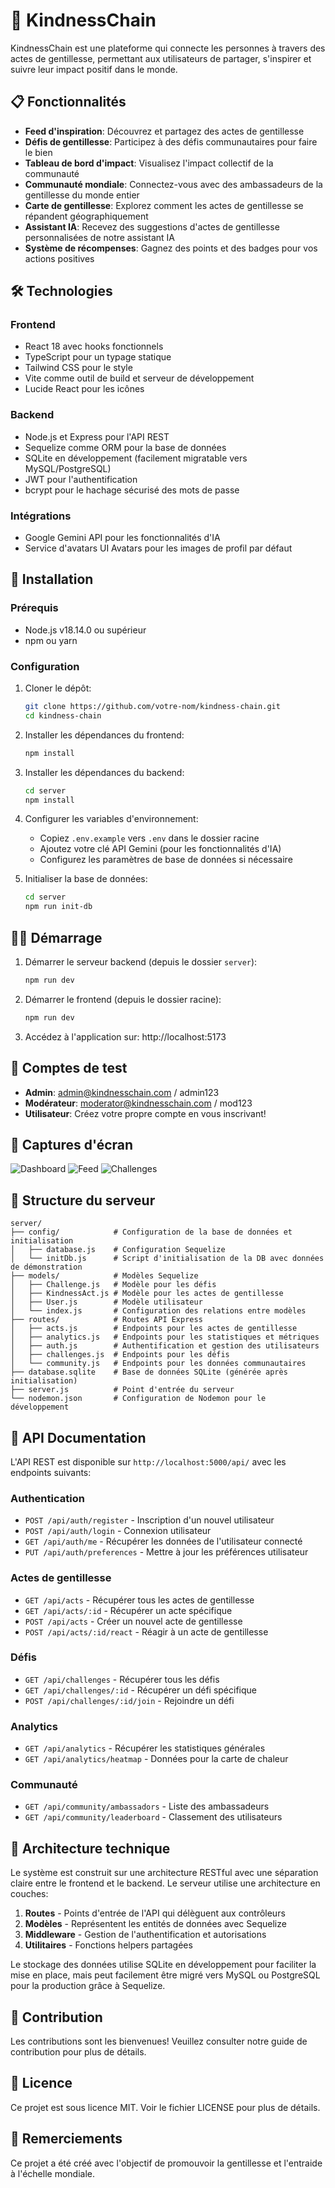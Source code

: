 # 🌟 KindnessChain

KindnessChain est une plateforme qui connecte les personnes à travers des actes de gentillesse, permettant aux utilisateurs de partager, s'inspirer et suivre leur impact positif dans le monde.

## 📋 Fonctionnalités

- **Feed d'inspiration**: Découvrez et partagez des actes de gentillesse
- **Défis de gentillesse**: Participez à des défis communautaires pour faire le bien
- **Tableau de bord d'impact**: Visualisez l'impact collectif de la communauté
- **Communauté mondiale**: Connectez-vous avec des ambassadeurs de la gentillesse du monde entier
- **Carte de gentillesse**: Explorez comment les actes de gentillesse se répandent géographiquement
- **Assistant IA**: Recevez des suggestions d'actes de gentillesse personnalisées de notre assistant IA
- **Système de récompenses**: Gagnez des points et des badges pour vos actions positives

## 🛠️ Technologies

### Frontend
- React 18 avec hooks fonctionnels
- TypeScript pour un typage statique
- Tailwind CSS pour le style
- Vite comme outil de build et serveur de développement
- Lucide React pour les icônes

### Backend
- Node.js et Express pour l'API REST
- Sequelize comme ORM pour la base de données
- SQLite en développement (facilement migratable vers MySQL/PostgreSQL)
- JWT pour l'authentification
- bcrypt pour le hachage sécurisé des mots de passe

### Intégrations
- Google Gemini API pour les fonctionnalités d'IA
- Service d'avatars UI Avatars pour les images de profil par défaut

## 🚀 Installation

### Prérequis

- Node.js v18.14.0 ou supérieur
- npm ou yarn

### Configuration

1. Cloner le dépôt:
   ```bash
   git clone https://github.com/votre-nom/kindness-chain.git
   cd kindness-chain
   ```

2. Installer les dépendances du frontend:
   ```bash
   npm install
   ```

3. Installer les dépendances du backend:
   ```bash
   cd server
   npm install
   ```

4. Configurer les variables d'environnement:
   - Copiez `.env.example` vers `.env` dans le dossier racine
   - Ajoutez votre clé API Gemini (pour les fonctionnalités d'IA)
   - Configurez les paramètres de base de données si nécessaire

5. Initialiser la base de données:
   ```bash
   cd server
   npm run init-db
   ```

## 🏃‍♂️ Démarrage

1. Démarrer le serveur backend (depuis le dossier `server`):
   ```bash
   npm run dev
   ```

2. Démarrer le frontend (depuis le dossier racine):
   ```bash
   npm run dev
   ```

3. Accédez à l'application sur: http://localhost:5173

## 👥 Comptes de test

- **Admin**: admin@kindnesschain.com / admin123
- **Modérateur**: moderator@kindnesschain.com / mod123
- **Utilisateur**: Créez votre propre compte en vous inscrivant!

## 📱 Captures d'écran

![Dashboard](docs/images/dashboard.png)
![Feed](docs/images/feed.png)
![Challenges](docs/images/challenges.png)

## 📂 Structure du serveur

```
server/
├── config/            # Configuration de la base de données et initialisation
│   ├── database.js    # Configuration Sequelize
│   └── initDb.js      # Script d'initialisation de la DB avec données de démonstration
├── models/            # Modèles Sequelize
│   ├── Challenge.js   # Modèle pour les défis
│   ├── KindnessAct.js # Modèle pour les actes de gentillesse
│   ├── User.js        # Modèle utilisateur
│   └── index.js       # Configuration des relations entre modèles
├── routes/            # Routes API Express
│   ├── acts.js        # Endpoints pour les actes de gentillesse
│   ├── analytics.js   # Endpoints pour les statistiques et métriques
│   ├── auth.js        # Authentification et gestion des utilisateurs
│   ├── challenges.js  # Endpoints pour les défis
│   └── community.js   # Endpoints pour les données communautaires
├── database.sqlite    # Base de données SQLite (générée après initialisation)
├── server.js          # Point d'entrée du serveur
└── nodemon.json       # Configuration de Nodemon pour le développement
```

## 📡 API Documentation

L'API REST est disponible sur `http://localhost:5000/api/` avec les endpoints suivants:

### Authentication
- `POST /api/auth/register` - Inscription d'un nouvel utilisateur
- `POST /api/auth/login` - Connexion utilisateur
- `GET /api/auth/me` - Récupérer les données de l'utilisateur connecté
- `PUT /api/auth/preferences` - Mettre à jour les préférences utilisateur

### Actes de gentillesse
- `GET /api/acts` - Récupérer tous les actes de gentillesse
- `GET /api/acts/:id` - Récupérer un acte spécifique
- `POST /api/acts` - Créer un nouvel acte de gentillesse
- `POST /api/acts/:id/react` - Réagir à un acte de gentillesse

### Défis
- `GET /api/challenges` - Récupérer tous les défis
- `GET /api/challenges/:id` - Récupérer un défi spécifique
- `POST /api/challenges/:id/join` - Rejoindre un défi

### Analytics
- `GET /api/analytics` - Récupérer les statistiques générales
- `GET /api/analytics/heatmap` - Données pour la carte de chaleur

### Communauté
- `GET /api/community/ambassadors` - Liste des ambassadeurs
- `GET /api/community/leaderboard` - Classement des utilisateurs

## 🔧 Architecture technique

Le système est construit sur une architecture RESTful avec une séparation claire entre le frontend et le backend. Le serveur utilise une architecture en couches:

1. **Routes** - Points d'entrée de l'API qui délèguent aux contrôleurs
2. **Modèles** - Représentent les entités de données avec Sequelize
3. **Middleware** - Gestion de l'authentification et autorisations
4. **Utilitaires** - Fonctions helpers partagées

Le stockage des données utilise SQLite en développement pour faciliter la mise en place, mais peut facilement être migré vers MySQL ou PostgreSQL pour la production grâce à Sequelize.

## 🤝 Contribution

Les contributions sont les bienvenues! Veuillez consulter notre guide de contribution pour plus de détails.

## 📝 Licence

Ce projet est sous licence MIT. Voir le fichier LICENSE pour plus de détails.

## 💖 Remerciements

Ce projet a été créé avec l'objectif de promouvoir la gentillesse et l'entraide à l'échelle mondiale.
